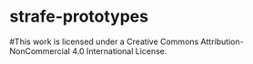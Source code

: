 # strafe-prototypes
#This work is licensed under a Creative Commons Attribution-NonCommercial 4.0 International License.
